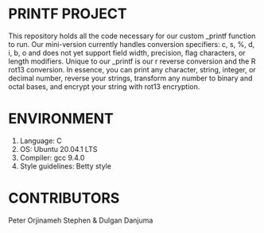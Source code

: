 # PRINTF PROJECT

This repository holds all the code necessary for our custom _printf function to run. Our mini-version currently handles conversion specifiers: c, s, %, d, i, b, o and does not yet support field width, precision, flag characters, or length modifiers. Unique to our _printf is our r reverse conversion and the R rot13 conversion. In essence, you can print any character, string, integer, or decimal number, reverse your strings, transform any number to binary and octal bases, and encrypt your string with rot13 encryption.

# ENVIRONMENT

1. Language: C
2. OS: Ubuntu 20.04.1 LTS
3. Compiler: gcc 9.4.0
4. Style guidelines: Betty style

# CONTRIBUTORS

Peter Orjinameh Stephen & Dulgan Danjuma
